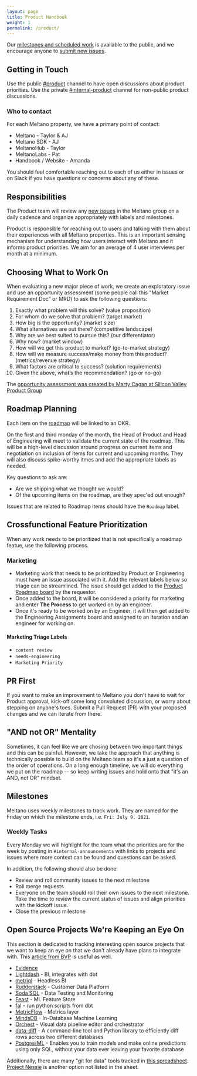 ```yaml
---
layout: page
title: Product Handbook
weight: 1
permalink: /product/
---
```


Our [milestones and scheduled work](https://gitlab.com/groups/meltano/-/milestones) is available to the public, and we encourage anyone to [submit new issues](https://gitlab.com/meltano/meltano/issues/new).

## Getting in Touch

Use the public [#product](https://meltano.slack.com/archives/C02FRTMPHL0) channel to have open discussions about product priorities.
Use the private [#internal-product](https://meltano.slack.com/archives/C02MBDUHCCD) channel for non-public product discussions.

### Who to contact

For each Meltano property, we have a primary point of contact:

- Meltano - Taylor & AJ
- Meltano SDK - AJ
- MeltanoHub - Taylor
- MeltanoLabs - Pat
- Handbook / Website - Amanda

You should feel comfortable reaching out to each of us either in issues or on Slack if you have questions or concerns about any of these.

## Responsibilities

The Product team will review any [new issues](https://gitlab.com/groups/meltano/-/issues) in the Meltano group on a daily cadence and organize appropriately with labels and milestones.

Product is responsible for reaching out to users and talking with them about their experiences with all Meltano properties.
This is an important sensing mechanism for understanding how users interact with Meltano and it informs product priorities.
We aim for an average of 4 user interviews per month at a minimum.

## Choosing What to Work On

When evaluating a new major piece of work, we create an exploratory issue and use an opportunity assessment (some people call this "Market Requirement Doc" or MRD) to ask the following questions:

1. Exactly what problem will this solve? (value proposition)
2. For whom do we solve that problem? (target market)
3. How big is the opportunity? (market size)
4. What alternatives are out there? (competitive landscape)
5. Why are we best suited to pursue this? (our differentiator)
6. Why now? (market window)
7. How will we get this product to market? (go-to-market strategy)
8. How will we measure success/make money from this product? (metrics/revenue strategy)
9. What factors are critical to success? (solution requirements)
10. Given the above, what’s the recommendation? (go or no-go)

The [opportunity assessment was created by Marty Cagan at Silicon Valley Product Group](https://svpg.com/assessing-product-opportunities/)

## Roadmap Planning

Each item on the [roadmap](roadmap) will be linked to an OKR.

On the first and third monday of the month, the Head of Product and Head of Engineering will meet to validate the current state of the roadmap.
This will be a high-level discussion around progress on current items and negotiation on inclusion of items for current and upcoming months.
They will also discuss spike-worthy itmes and add the appropriate labels as needed.

Key questions to ask are:

- Are we shipping what we thought we would?
- Of the upcoming items on the roadmap, are they spec'ed out enough?

Issues that are related to Roadmap items should have the `Roadmap` label.

## Crossfunctional Feature Prioritization

When any work needs to be prioritized that is not specifically a roadmap featue, use the following process.

### Marketing

- Marketing work that needs to be prioritized by Product or Engineering must have an issue associated with it. Add the relevant labels below so triage can be streamlined. 
The issue should get added to the [Product Roadmap board](https://github.com/orgs/meltano/projects/4/) by the requestor.
- Once added to the board, it will be considered a priority for marketing and enter  **The Process**  to get worked on by an engineer.
- Once it's ready to be worked on by an Engineer, it will then get added to the Engineering Assignments board and assigned to an iteration and an engineer for working on.

#### Marketing Triage Labels

- `content review`
- `needs-engineering`
- `Marketing Priority`

## PR First

If you want to make an improvement to Meltano you don't have to wait for Product approval, kick-off some long convoluted dicsussion, or worry about stepping on anyone's toes. Submit a Pull Request (PR) with your proposed changes and we can iterate from there.

## "AND not OR" Mentality

Sometimes, it can feel like we are chosing between two important things and this can be painful. However, we take the approach that anything is technically possible to build on the Meltano team so it's a just a question of the order of operations. On a long enough timeline, we will do everything we put on the roadmap -- so keep writing issues and hold onto that "it's an AND, not OR" mindset.

## Milestones

Meltano uses weekly milestones to track work. They are named for the Friday on which the milestone ends, i.e. `Fri: July 9, 2021`.

### Weekly Tasks

Every Monday we will highlight for the team what the priorities are for the week by posting in `#internal-announcements` with links to projects and issues where more context can be found and questions can be asked.

In addition, the following should also be done:
- Review and roll community issues to the next milestone
- Roll merge requests
- Everyone on the team should roll their own issues to the next milestone. Take the time to review the current status of issues and align priorities with the kickoff issue.
- Close the previous milestone

## Open Source Projects We're Keeping an Eye On

This section is dedicated to tracking interesting open source projects that we want to keep an eye on that we don't already have plans to integrate with.
This [article from BVP](https://www.bvp.com/atlas/roadmap-data-infrastructure/) is useful as well.

- [Evidence](https://www.evidence.dev/)
- [Lightdash](https://www.lightdash.com/) - BI, integrates with dbt
- [metriql](https://metriql.com/) - Headless BI
- [Rudderstack](https://rudderstack.com/) - Customer Data Platform
- [Soda SQL](https://github.com/sodadata/soda-sql) - Data Testing and Monitoring
- [Feast](https://github.com/feast-dev/feast) - ML Feature Store
- [fal](https://github.com/fal-ai/fal) - run python scripts from dbt
- [MetricFlow](https://github.com/transform-data/metricflow) - Metrics layer
- [MindsDB](https://mindsdb.com) - In-Database Machine Learning
- [Orchest](https://www.orchest.io) - Visual data pipeline editor and orchestrator
- [data-diff](https://github.com/datafold/data-diff) - A command-line tool and Python library to efficiently diff rows across two different databases
- [PostgresML](https://github.com/postgresml/postgresml) - Enables you to train models and make online predictions using only SQL, without your data ever leaving your favorite database

Additionally, there are many "git for data" tools tracked in [this spreadsheet](https://docs.google.com/spreadsheets/d/1jGQY_wjj7dYVne6toyzmU7Ni0tfm-fUEmdh7Nw_ZH0k/edit#gid=0).
[Project Nessie](https://projectnessie.org/) is another option not listed in the sheet.
